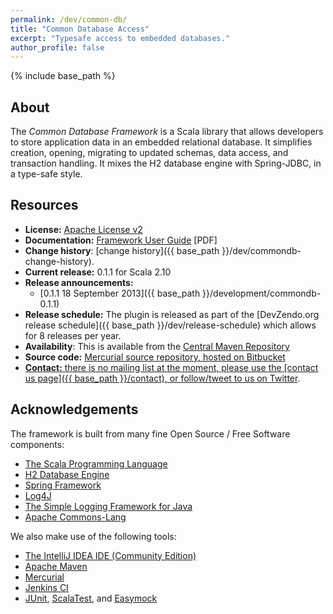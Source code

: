 ```yaml
---
permalink: /dev/common-db/
title: "Common Database Access"
excerpt: "Typesafe access to embedded databases."
author_profile: false
---
```


{% include base_path %}

## About
The <em>Common Database Framework</em> is a Scala library that allows developers to store application data in an embedded relational database. 
It simplifies creation, opening, migrating to updated schemas, data access, and transaction handling. 
It mixes the H2 database engine with Spring-JDBC, in a type-safe style.



## Resources

* **License:** <a href="http://www.apache.org/licenses/LICENSE-2.0.html">Apache License v2</a>
* **Documentation:** <a href="https://devzendo@bitbucket.org/devzendo/common-db/src/4c4121f4c10044b6dc8b46a1e34275f2157d1472/docs/Framework%20user%20guide%200.1.1.pdf?at=default">Framework User Guide</a> \[PDF\]
* **Change history**: [change history]({{ base_path }}/dev/commondb-change-history).
* **Current release:** 0.1.1 for Scala 2.10
* **Release announcements:**
  * [0.1.1 18 September 2013]({{ base_path }}/development/commondb-0.1.1)
* **Release schedule:** The plugin is released as part of the [DevZendo.org release schedule]({{ base_path }}/dev/release-schedule) which allows for 8 releases per year.
* **Availability**: This is available from the <a href="http://search.maven.org/#browse%7C-125156780">Central Maven Repository</a>
* **Source code:** <a href="https://devzendo@bitbucket.org/devzendo/commondb">Mercurial source repository, hosted on Bitbucket
* **Contact:** there is no mailing list at the moment, please use the [contact us page]({{ base_path }}/contact), or <a href="http://twitter.com/devzendo">follow/tweet to us on Twitter</a>.


## Acknowledgements

The framework is built from many fine Open Source / Free Software components:

* [The Scala Programming Language](http://www.scala-lang.org/)
* [H2 Database Engine](http://www.h2database.com/)
* [Spring Framework](http://www.springsource.org/documentation)
* [Log4J](http://logging.apache.org/log4j/)
* [The Simple Logging Framework for Java](http://www.slf4j.org/)
* [Apache Commons-Lang](http://commons.apache.org/lang/)

We also make use of the following tools:

* [The IntelliJ IDEA IDE (Community Edition)](http://www.jetbrains.com/idea/)
* [Apache Maven](http://maven.apache.org/)
* [Mercurial](http://mercurial.selenic.com/)
* [Jenkins CI](https://jenkins.io/)
* [JUnit](http://www.junit.org/), [ScalaTest](http://scalatest.org), and [Easymock](http://easymock.org/)

<script type="text/javascript" src="http://www.ohloh.net/p/603200/widgets/project_basic_stats.js"></script>
